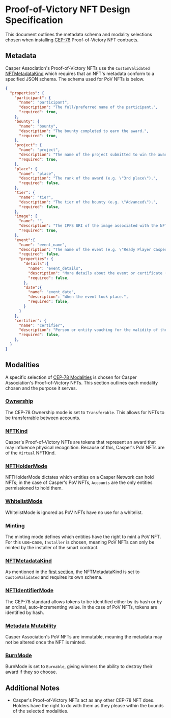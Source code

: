 # Proof-of-Victory NFT Design Specification
This document outlines the metadata schema and modality selections chosen when installing [CEP-78](https://github.com/casper-ecosystem/cep-78-enhanced-nft) Proof-of-Victory NFT contracts.

## Metadata
Casper Association's Proof-of-Victory NFTs use the `CustomValidated` [NFTMetadataKind](https://github.com/casper-ecosystem/cep-78-enhanced-nft#nftmetadatakind) which requires that an NFT's metadata conform to a specified JSON schema. The schema used for PoV NFTs is below.

```json
{
  "properties": {
    "participant": {
      "name": "participant",
      "description": "The full/preferred name of the participant.",
      "required": true,
    },
    "bounty": {
      "name": "bounty",
      "description": "The bounty completed to earn the award.",
      "required": true,
    },
    "project": {
      "name": "project",
      "description": "The name of the project submitted to win the award.",
      "required": true,
    },
    "place": {
      "name": "place",
      "description": "The rank of the award (e.g. \"3rd place\").",
      "required": false,
    },
    "tier": {
      "name": "tier",
      "description": "The tier of the bounty (e.g. \"Advanced\").",
      "required": false,
    },
    "image": {
      "name": "",
      "description": "The IPFS URI of the image associated with the NFT.",
      "required": true,
    },
    "event":{
      "name": "event_name",
      "description": "The name of the event (e.g. \"Ready Player Casper Hackathon\").",
      "required": false,
      "properties": {
        "details":{
          "name": "event_details",
          "description": "More details about the event or certificate (e.g. \"Hackathon organized by the Casper Association from … until … in partnership with …\").",
          "required": false,
        },
        "date":{
          "name": "event_date",
          "description": "When the event took place.", 
          "required": false,
        }
      }
    },
    "certifier": {
      "name": "certifier",
      "description": "Person or entity vouching for the validity of the award.",
      "required": false,
    },
  }
}
```

## Modalities
A specific selection of [CEP-78 Modalities](https://github.com/casper-ecosystem/cep-78-enhanced-nft#modalities) is chosen for Casper Association's Proof-of-Victory NFTs. This section outlines each modality chosen and the purpose it serves.

### [Ownership](https://github.com/casper-ecosystem/cep-78-enhanced-nft#ownership)
The CEP-78 Ownership mode is set to `Transferable`. This allows for NFTs to be transferrable between accounts.

### [NFTKind](https://github.com/casper-ecosystem/cep-78-enhanced-nft#nftkind)
Casper's Proof-of-Victory NFTs are tokens that represent an award that may influence physical recognition. Because of this, Casper's PoV NFTs are of the `Virtual` NFTKind.

### [NFTHolderMode](https://github.com/casper-ecosystem/cep-78-enhanced-nft#nftholdermode)
NFTHolderMode dictates which entities on a Casper Network can hold NFTs; in the case of Casper's PoV NFTs, `Accounts` are the only entities permissioned to hold them.

### [WhitelistMode](https://github.com/casper-ecosystem/cep-78-enhanced-nft#whitelistmode)
WhitelistMode is ignored as PoV NFTs have no use for a whitelist.

### [Minting](https://github.com/casper-ecosystem/cep-78-enhanced-nft#modalities)
The minting mode defines which entities have the right to mint a PoV NFT. For this use-case, `Installer` is chosen, meaning PoV NFTs can only be minted by the installer of the smart contract.

### [NFTMetadataKind](https://github.com/casper-ecosystem/cep-78-enhanced-nft#nftmetadatakind)
As mentioned in the [first section](#Metadata), the NFTMetadataKind is set to `CustomValidated` and requires its own schema.

### [NFTIdentifierMode](https://github.com/casper-ecosystem/cep-78-enhanced-nft#nftmetadatakind)
The CEP-78 standard allows tokens to be identified either by its hash or by an ordinal, auto-incrementing value. In the case of PoV NFTs, tokens are identified by hash.

### [Metadata Mutability](https://github.com/casper-ecosystem/cep-78-enhanced-nft#metadata-mutability)
Casper Association's PoV NFTs are immutable, meaning the metadata may not be altered once the NFT is minted.

### [BurnMode](https://github.com/casper-ecosystem/cep-78-enhanced-nft#burnmode)
BurnMode is set to `Burnable`, giving winners the ability to destroy their award if they so choose.

## Additional Notes
* Casper's Proof-of-Victory NFTs act as any other CEP-78 NFT does. Holders have the right to do with them as they please within the bounds of the selected modalities.


